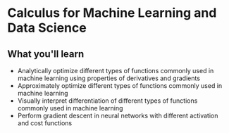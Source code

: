 # Calculus for Machine Learning and Data Science

## What you'll learn

- Analytically optimize different types of functions commonly used in machine learning using properties of derivatives and gradients 
- Approximately optimize different types of functions commonly used in machine learning
- Visually interpret differentiation of different types of functions commonly used in machine learning
- Perform gradient descent in neural networks with different activation and cost functions